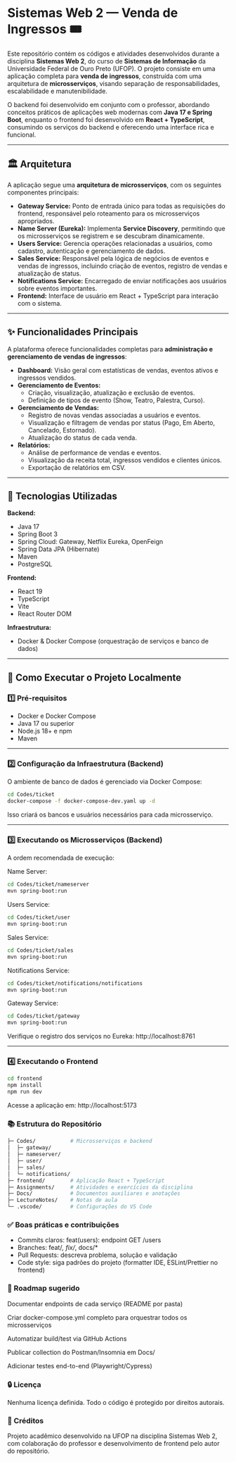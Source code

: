 # Sistemas Web 2 — Venda de Ingressos 🎟️

Este repositório contém os códigos e atividades desenvolvidos durante a disciplina **Sistemas Web 2**, do curso de **Sistemas de Informação** da Universidade Federal de Ouro Preto (UFOP). O projeto consiste em uma aplicação completa para **venda de ingressos**, construída com uma arquitetura de **microsserviços**, visando separação de responsabilidades, escalabilidade e manutenibilidade.

O backend foi desenvolvido em conjunto com o professor, abordando conceitos práticos de aplicações web modernas com **Java 17 e Spring Boot**, enquanto o frontend foi desenvolvido em **React + TypeScript**, consumindo os serviços do backend e oferecendo uma interface rica e funcional.

---

## 🏛️ Arquitetura

A aplicação segue uma **arquitetura de microsserviços**, com os seguintes componentes principais:

- **Gateway Service:** Ponto de entrada único para todas as requisições do frontend, responsável pelo roteamento para os microsserviços apropriados.
- **Name Server (Eureka):** Implementa **Service Discovery**, permitindo que os microsserviços se registrem e se descubram dinamicamente.
- **Users Service:** Gerencia operações relacionadas a usuários, como cadastro, autenticação e gerenciamento de dados.
- **Sales Service:** Responsável pela lógica de negócios de eventos e vendas de ingressos, incluindo criação de eventos, registro de vendas e atualização de status.
- **Notifications Service:** Encarregado de enviar notificações aos usuários sobre eventos importantes.
- **Frontend:** Interface de usuário em React + TypeScript para interação com o sistema.

---

## ✨ Funcionalidades Principais

A plataforma oferece funcionalidades completas para **administração e gerenciamento de vendas de ingressos**:

- **Dashboard:** Visão geral com estatísticas de vendas, eventos ativos e ingressos vendidos.
- **Gerenciamento de Eventos:**  
  - Criação, visualização, atualização e exclusão de eventos.  
  - Definição de tipos de evento (Show, Teatro, Palestra, Curso).
- **Gerenciamento de Vendas:**  
  - Registro de novas vendas associadas a usuários e eventos.  
  - Visualização e filtragem de vendas por status (Pago, Em Aberto, Cancelado, Estornado).  
  - Atualização do status de cada venda.
- **Relatórios:**  
  - Análise de performance de vendas e eventos.  
  - Visualização da receita total, ingressos vendidos e clientes únicos.  
  - Exportação de relatórios em CSV.

---

## 🧰 Tecnologias Utilizadas

**Backend:**

- Java 17  
- Spring Boot 3  
- Spring Cloud: Gateway, Netflix Eureka, OpenFeign  
- Spring Data JPA (Hibernate)  
- Maven  
- PostgreSQL  

**Frontend:**

- React 19  
- TypeScript  
- Vite  
- React Router DOM  

**Infraestrutura:**

- Docker & Docker Compose (orquestração de serviços e banco de dados)

---

## 🚀 Como Executar o Projeto Localmente

### 1️⃣ Pré-requisitos

- Docker e Docker Compose  
- Java 17 ou superior  
- Node.js 18+ e npm  
- Maven  

---

### 2️⃣ Configuração da Infraestrutura (Backend)

O ambiente de banco de dados é gerenciado via Docker Compose:

```bash
cd Codes/ticket
docker-compose -f docker-compose-dev.yaml up -d
```
Isso criará os bancos e usuários necessários para cada microsserviço.

---

### 3️⃣ Executando os Microsserviços (Backend)
A ordem recomendada de execução:

Name Server:

```bash
cd Codes/ticket/nameserver
mvn spring-boot:run
```
Users Service:

```bash
cd Codes/ticket/user
mvn spring-boot:run
```
Sales Service:

```bash
cd Codes/ticket/sales
mvn spring-boot:run
```
Notifications Service:

```bash
cd Codes/ticket/notifications/notifications
mvn spring-boot:run
```
Gateway Service:

```bash
cd Codes/ticket/gateway
mvn spring-boot:run
```
Verifique o registro dos serviços no Eureka: http://localhost:8761

---

### 4️⃣ Executando o Frontend
```bash
cd frontend
npm install
npm run dev
```
Acesse a aplicação em: http://localhost:5173

### 📚 Estrutura do Repositório
```bash
├─ Codes/           # Microsserviços e backend
│  ├─ gateway/
│  ├─ nameserver/
│  ├─ user/
│  ├─ sales/
│  └─ notifications/
├─ frontend/        # Aplicação React + TypeScript
├─ Assignments/     # Atividades e exercícios da disciplina
├─ Docs/            # Documentos auxiliares e anotações
├─ LectureNotes/    # Notas de aula
└─ .vscode/         # Configurações do VS Code
```
### ✅ Boas práticas e contribuições
- Commits claros: feat(users): endpoint GET /users
- Branches: feat/*, fix/*, docs/*
- Pull Requests: descreva problema, solução e validação
- Code style: siga padrões do projeto (formatter IDE, ESLint/Prettier no frontend)

### 🧭 Roadmap sugerido
 Documentar endpoints de cada serviço (README por pasta)

 Criar docker-compose.yml completo para orquestrar todos os microsserviços

 Automatizar build/test via GitHub Actions

 Publicar collection do Postman/Insomnia em Docs/

 Adicionar testes end-to-end (Playwright/Cypress)

### 🔒 Licença
Nenhuma licença definida. Todo o código é protegido por direitos autorais.

### 👤 Créditos
Projeto acadêmico desenvolvido na UFOP na disciplina Sistemas Web 2, com colaboração do professor e desenvolvimento de frontend pelo autor do repositório.
